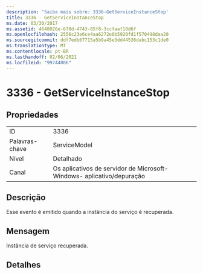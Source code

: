 ```yaml
---
description: 'Saiba mais sobre: 3336-GetServiceInstanceStop'
title: 3336 - GetServiceInstanceStop
ms.date: 03/30/2017
ms.assetid: 4648026e-670d-4743-85f8-3ccfaaf18d6f
ms.openlocfilehash: 2556c23e6ce4aa6272e0b5920fd1f570498daa20
ms.sourcegitcommit: ddf7edb67715a5b9a45e3dd44536dabc153c1de0
ms.translationtype: MT
ms.contentlocale: pt-BR
ms.lasthandoff: 02/06/2021
ms.locfileid: "99744806"
---
```

# <a name="3336---getserviceinstancestop"></a>3336 - GetServiceInstanceStop

## <a name="properties"></a>Propriedades  
  
|||  
|-|-|  
|ID|3336|  
|Palavras-chave|ServiceModel|  
|Nível|Detalhado|  
|Canal|Os aplicativos de servidor de Microsoft-Windows- aplicativo/depuração|  
  
## <a name="description"></a>Descrição  

 Esse evento é emitido quando a instância do serviço é recuperada.  
  
## <a name="message"></a>Mensagem  

 Instância de serviço recuperada.  
  
## <a name="details"></a>Detalhes

